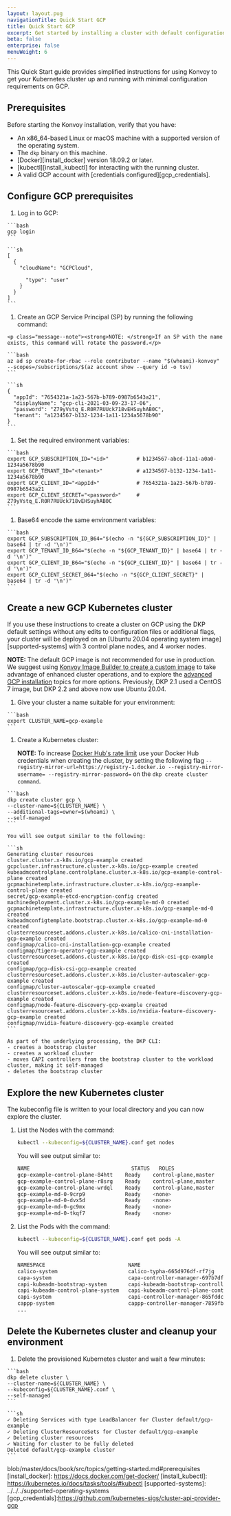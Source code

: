 ```yaml
---
layout: layout.pug
navigationTitle: Quick Start GCP
title: Quick Start GCP
excerpt: Get started by installing a cluster with default configuration settings on GCP
beta: false
enterprise: false
menuWeight: 6
---
```


This Quick Start guide provides simplified instructions for using Konvoy to get your Kubernetes cluster up and running with minimal configuration requirements on GCP.

## Prerequisites

Before starting the Konvoy installation, verify that you have:

- An x86_64-based Linux or macOS machine with a supported version of the operating system.
- The `dkp` binary on this machine.
- [Docker][install_docker] version 18.09.2 or later.
- [kubectl][install_kubectl] for interacting with the running cluster.
- A valid GCP account with [credentials configured][gcp_credentials].

## Configure GCP prerequisites

1.  Log in to GCP:
<!NEED CONFIRMATION OF STEPS PRE-RELEASE>
    ```bash
    gcp login
    ```

    ```sh
    [
      {
        "cloudName": "GCPCloud",
        
          "type": "user"
        }
      }
    ]
    ```

1.  Create an GCP Service Principal (SP) by running the following command:

<!NEED CONFIRMATION OF STEPS PRE-RELEASE>

    <p class="message--note"><strong>NOTE: </strong>If an SP with the name exists, this command will rotate the password.</p>

    ```bash
    az ad sp create-for-rbac --role contributor --name "$(whoami)-konvoy" --scopes=/subscriptions/$(az account show --query id -o tsv)
    ```

    ```sh
    {
      "appId": "7654321a-1a23-567b-b789-0987b6543a21",
      "displayName": "gcp-cli-2021-03-09-23-17-06",
      "password": "Z79yVstq_E.R0R7RUUck718vEHSuyhAB0C",
      "tenant": "a1234567-b132-1234-1a11-1234a5678b90"
    }
    ```

1.  Set the required environment variables:
<!NEED CONFIRMATION OF STEPS PRE-RELEASE>

    ```bash
    export GCP_SUBSCRIPTION_ID="<id>"         # b1234567-abcd-11a1-a0a0-1234a5678b90
    export GCP_TENANT_ID="<tenant>"           # a1234567-b132-1234-1a11-1234a5678b90
    export GCP_CLIENT_ID="<appId>"            # 7654321a-1a23-567b-b789-0987b6543a21
    export GCP_CLIENT_SECRET="<password>"     # Z79yVstq_E.R0R7RUUck718vEHSuyhAB0C
    ```

1.  Base64 encode the same environment variables:
<!NEED CONFIRMATION OF STEPS PRE-RELEASE>
    ```bash
    export GCP_SUBSCRIPTION_ID_B64="$(echo -n "${GCP_SUBSCRIPTION_ID}" | base64 | tr -d '\n')"
    export GCP_TENANT_ID_B64="$(echo -n "${GCP_TENANT_ID}" | base64 | tr -d '\n')"
    export GCP_CLIENT_ID_B64="$(echo -n "${GCP_CLIENT_ID}" | base64 | tr -d '\n')"
    export GCP_CLIENT_SECRET_B64="$(echo -n "${GCP_CLIENT_SECRET}" | base64 | tr -d '\n')"
    ```

## Create a new GCP Kubernetes cluster

If you use these instructions to create a cluster on GCP using the DKP default settings without any edits to configuration files or additional flags, your cluster will be deployed on an [Ubuntu 20.04 operating system image][supported-systems] with 3 control plane nodes, and 4 worker nodes.

<p class="message--note"><strong>NOTE: </strong>
The default GCP image is not recommended for use in production. We suggest using <a href="../../../image-builder/create-GCP-image">Konvoy Image Builder to create a custom image</a> to take advantage of enhanced cluster operations, and to explore the <a href="../advanced">advanced GCP installation</a> topics for more options. Previously, DKP 2.1 used a CentOS 7 image, but DKP 2.2 and above now use Ubuntu 20.04.
</p>

1.  Give your cluster a name suitable for your environment:
<!NEED CONFIRMATION OF STEPS PRE-RELEASE>
    ```bash
    export CLUSTER_NAME=gcp-example
    ```

1.  Create a Kubernetes cluster:

    <p class="message--note"><strong>NOTE: </strong>To increase <a href="https://docs.docker.com/docker-hub/download-rate-limit/">Docker Hub's rate limit</a> use your Docker Hub credentials when creating the cluster, by setting the following flag <code>--registry-mirror-url=https://registry-1.docker.io --registry-mirror-username= --registry-mirror-password=</code> on the <code>dkp create cluster command</code>.</p>
<!NEED CONFIRMATION OF STEPS PRE-RELEASE>
    ```bash
    dkp create cluster gcp \
    --cluster-name=${CLUSTER_NAME} \
    --additional-tags=owner=$(whoami) \
    --self-managed
    ```

    You will see output similar to the following:

    ```sh
    Generating cluster resources
    cluster.cluster.x-k8s.io/gcp-example created
    gcpcluster.infrastructure.cluster.x-k8s.io/gcp-example created
    kubeadmcontrolplane.controlplane.cluster.x-k8s.io/gcp-example-control-plane created
    gcpmachinetemplate.infrastructure.cluster.x-k8s.io/gcp-example-control-plane created
    secret/gcp-example-etcd-encryption-config created
    machinedeployment.cluster.x-k8s.io/gcp-example-md-0 created
    gcpmachinetemplate.infrastructure.cluster.x-k8s.io/gcp-example-md-0 created
    kubeadmconfigtemplate.bootstrap.cluster.x-k8s.io/gcp-example-md-0 created
    clusterresourceset.addons.cluster.x-k8s.io/calico-cni-installation-gcp-example created
    configmap/calico-cni-installation-gcp-example created
    configmap/tigera-operator-gcp-example created
    clusterresourceset.addons.cluster.x-k8s.io/gcp-disk-csi-gcp-example created
    configmap/gcp-disk-csi-gcp-example created
    clusterresourceset.addons.cluster.x-k8s.io/cluster-autoscaler-gcp-example created
    configmap/cluster-autoscaler-gcp-example created
    clusterresourceset.addons.cluster.x-k8s.io/node-feature-discovery-gcp-example created
    configmap/node-feature-discovery-gcp-example created
    clusterresourceset.addons.cluster.x-k8s.io/nvidia-feature-discovery-gcp-example created
    configmap/nvidia-feature-discovery-gcp-example created
    ```

    As part of the underlying processing, the DKP CLI:
    - creates a bootstrap cluster
    - creates a workload cluster
    - moves CAPI controllers from the bootstrap cluster to the workload cluster, making it self-managed
    - deletes the bootstrap cluster

## Explore the new Kubernetes cluster

The kubeconfig file is written to your local directory and you can now explore the cluster.

1.  List the Nodes with the command:

    ```bash
    kubectl --kubeconfig=${CLUSTER_NAME}.conf get nodes
    ```

    You will see output similar to:

    ```sh
    NAME                                 STATUS   ROLES                  AGE     VERSION
    gcp-example-control-plane-84htt    Ready    control-plane,master   8m11s   v1.22.7
    gcp-example-control-plane-r8srg    Ready    control-plane,master   4m17s   v1.22.7
    gcp-example-control-plane-wrdql    Ready    control-plane,master   6m15s   v1.22.7
    gcp-example-md-0-9crp9             Ready    <none>                 6m47s   v1.22.7
    gcp-example-md-0-dvx5d             Ready    <none>                 6m42s   v1.22.7
    gcp-example-md-0-gc9mx             Ready    <none>                 5m27s   v1.22.7
    gcp-example-md-0-tkqf7             Ready    <none>                 4m48s   v1.22.7
    ```

1.  List the Pods with the command:

    ```bash
    kubectl --kubeconfig=${CLUSTER_NAME}.conf get pods -A
    ```

    You will see output similar to:

    ```sh
    NAMESPACE                           NAME                                                                 READY   STATUS    RESTARTS   AGE
    calico-system                       calico-typha-665d976df-rf7jg                                         1/1     Running   0          60m
    capa-system                         capa-controller-manager-697b7df888-vhcbj                             2/2     Running   0          57m
    capi-kubeadm-bootstrap-system       capi-kubeadm-bootstrap-controller-manager-67d8fc9688-5p65s           1/1     Running   0          57m
    capi-kubeadm-control-plane-system   capi-kubeadm-control-plane-controller-manager-846ff8b565-jqmhd       1/1     Running   0          57m
    capi-system                         capi-controller-manager-865fddc84c-9g7bb                             1/1     Running   0          57m
    cappp-system                        cappp-controller-manager-7859fbbb7f-xjh6k                            1/1     Running   0          56m
    ...
    ```

## Delete the Kubernetes cluster and cleanup your environment

1.  Delete the provisioned Kubernetes cluster and wait a few minutes:
<!NEED CONFIRMATION OF STEPS PRE-RELEASE>
    ```bash
    dkp delete cluster \
    --cluster-name=${CLUSTER_NAME} \
    --kubeconfig=${CLUSTER_NAME}.conf \
    --self-managed
    ```

    ```sh
    ✓ Deleting Services with type LoadBalancer for Cluster default/gcp-example
    ✓ Deleting ClusterResourceSets for Cluster default/gcp-example
    ✓ Deleting cluster resources
    ✓ Waiting for cluster to be fully deleted
    Deleted default/gcp-example cluster
    ```

[gcp_cli]: https://github.com/kubernetes-sigs/cluster-api-provider-gcp
blob/master/docs/book/src/topics/getting-started.md#prerequisites
[install_docker]: https://docs.docker.com/get-docker/
[install_kubectl]: https://kubernetes.io/docs/tasks/tools/#kubectl
[supported-systems]: ../../../supported-operating-systems
[gcp_credentials]:https://github.com/kubernetes-sigs/cluster-api-provider-gcp
